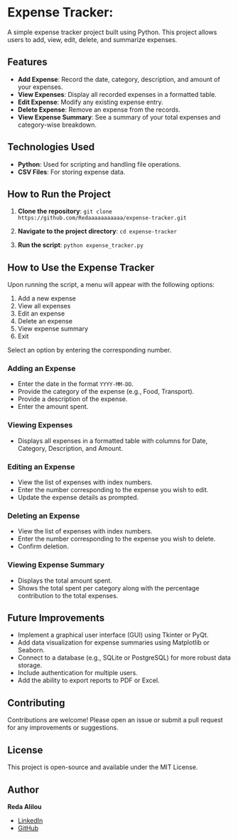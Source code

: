 # Expense Tracker:

A simple expense tracker project built using Python. This project allows users to add, view, edit, delete, and summarize expenses.

## Features

- **Add Expense**: Record the date, category, description, and amount of your expenses.
- **View Expenses**: Display all recorded expenses in a formatted table.
- **Edit Expense**: Modify any existing expense entry.
- **Delete Expense**: Remove an expense from the records.
- **View Expense Summary**: See a summary of your total expenses and category-wise breakdown.

## Technologies Used

- **Python**: Used for scripting and handling file operations.
- **CSV Files**: For storing expense data.

## How to Run the Project

1. **Clone the repository**:
   `git clone https://github.com/Redaaaaaaaaaaa/expense-tracker.git`

2. **Navigate to the project directory**:
   `cd expense-tracker`

3. **Run the script**:
   `python expense_tracker.py`

## How to Use the Expense Tracker

Upon running the script, a menu will appear with the following options:
1. Add a new expense 
2. View all expenses
3. Edit an expense
4. Delete an expense
5. View expense summary
6. Exit

Select an option by entering the corresponding number.

### Adding an Expense
- Enter the date in the format `YYYY-MM-DD`.
- Provide the category of the expense (e.g., Food, Transport).
- Provide a description of the expense.
- Enter the amount spent.

### Viewing Expenses
- Displays all expenses in a formatted table with columns for Date, Category, Description, and Amount.

### Editing an Expense
- View the list of expenses with index numbers.
- Enter the number corresponding to the expense you wish to edit.
- Update the expense details as prompted.

### Deleting an Expense
- View the list of expenses with index numbers.
- Enter the number corresponding to the expense you wish to delete.
- Confirm deletion.

### Viewing Expense Summary
- Displays the total amount spent.
- Shows the total spent per category along with the percentage contribution to the total expenses.

## Future Improvements
- Implement a graphical user interface (GUI) using Tkinter or PyQt.
- Add data visualization for expense summaries using Matplotlib or Seaborn.
- Connect to a database (e.g., SQLite or PostgreSQL) for more robust data storage.
- Include authentication for multiple users.
- Add the ability to export reports to PDF or Excel.

## Contributing
Contributions are welcome! Please open an issue or submit a pull request for any improvements or suggestions.

## License
This project is open-source and available under the MIT License.

## Author
**Reda Alilou**

- [LinkedIn](https://www.linkedin.com/in/reda-alilou-b7a085330/)
- [GitHub](https://github.com/Redaaaaaaaaaaa)
